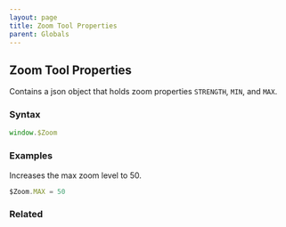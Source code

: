 ```yaml
---
layout: page
title: Zoom Tool Properties
parent: Globals
---
```


## Zoom Tool Properties

Contains a json object that holds zoom properties `STRENGTH`, `MIN`, and `MAX`.

### Syntax

```js
window.$Zoom
```

### Examples

Increases the max zoom level to 50.

```js
$Zoom.MAX = 50
```

### Related
